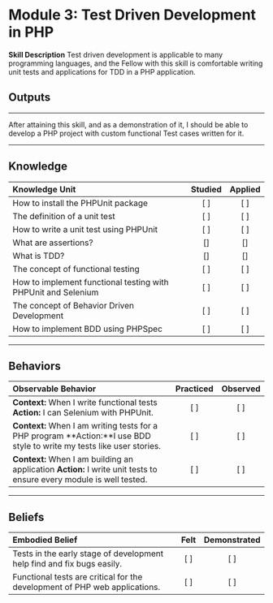 # Module 3: Test Driven Development in PHP

**Skill Description**
Test driven development is applicable to many programming languages, and the Fellow with this skill is comfortable writing unit tests and applications for TDD in a PHP application.  

## **Outputs**
----------
After attaining this skill, and as a demonstration of it, I should be able to develop a PHP project with custom functional Test cases written for it. 

----------
## **Knowledge**


| Knowledge Unit   |      Studied      | Applied |
|:-------------|:------------------:|:--------:|
| How to install the PHPUnit package | [ ] | [ ] |
| The definition of a unit test| [ ] | [ ] |
| How to write a unit test using PHPUnit | [ ] | [ ] |
| What are assertions? | [] | [] |
| What is TDD? | [] | [] |
| The concept of functional testing| [ ] | [ ] |
| How to implement functional testing with PHPUnit and Selenium| [ ] | [ ] |
| The concept of Behavior Driven Development | [ ] | [ ] |
| How to implement BDD using PHPSpec| [ ] | [ ] |

----------


## **Behaviors**

| Observable Behavior   |      Practiced      | Observed |
|:-------------|:------------------:|:--------:|
| **Context:**  When I write functional tests **Action:**  I can Selenium with PHPUnit.| [ ] | [ ]  |
| **Context:**  When I am writing tests for a PHP program **Action:**I use BDD style to write my tests like user stories.|   [ ]   |   [ ] |
| **Context:** When I am building an application **Action:**  I write unit tests to ensure every module is well tested. |   [ ]   |   [ ] |


----------


## **Beliefs**


| Embodied Belief   |      Felt      | Demonstrated |
|:-------------|:------------------:|:--------:|
| Tests in the early stage of development help find and fix bugs easily.| [ ] | [ ]  |
| Functional tests are critical for the development of PHP web applications.|   [ ]   |   [ ] |

